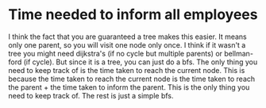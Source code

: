 # Time needed to inform all employees

I think the fact that you are guaranteed a tree makes this easier. It means only one parent, so you will visit one node only once. I think if it wasn't a tree you might need dijkstra's (if no cycle but multiple parents) or bellman-ford (if cycle). But since it is a tree, you can just do a bfs. The only thing you need to keep track of is the time taken to reach the current node. This is because the time taken to reach the current node is the time taken to reach the parent + the time taken to inform the parent. This is the only thing you need to keep track of. The rest is just a simple bfs.
